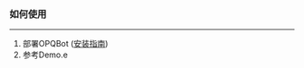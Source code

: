 
### 如何使用
----
1. 部署OPQBot \([安装指南](https://github.com/OPQBOT/OPQ/wiki/%E5%AE%89%E8%A3%85%E6%8C%87%E5%8D%97)\)
2. 参考Demo.e
